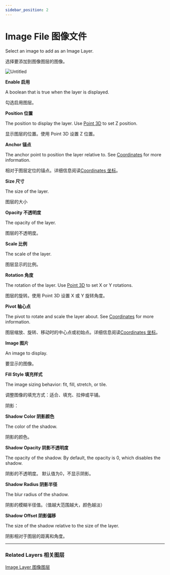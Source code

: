 ```yaml
---
sidebar_position: 2
---
```


# Image File 图像文件

Select an image to add as an Image Layer.

选择要添加到图像图层的图像。

![Untitled](https://s3.us-west-2.amazonaws.com/secure.notion-static.com/c188461f-2936-447d-82b9-fb3a1ff4d9e5/Untitled.png?X-Amz-Algorithm=AWS4-HMAC-SHA256&X-Amz-Content-Sha256=UNSIGNED-PAYLOAD&X-Amz-Credential=AKIAT73L2G45EIPT3X45%2F20220602%2Fus-west-2%2Fs3%2Faws4_request&X-Amz-Date=20220602T185233Z&X-Amz-Expires=86400&X-Amz-Signature=68a3a708baace050907f4a430c9eb2003ad5537574a64de5da34432508fd3013&X-Amz-SignedHeaders=host&response-content-disposition=filename%20%3D%22Untitled.png%22&x-id=GetObject)

**Enable 启用**

A boolean that is true when the layer is displayed.

勾选启用图层。

**Position 位置**

The position to display the layer. Use [Point 3D](https://www.notion.so/Point-3D-6d2c3b3df3f74659ae0d647876ce3aa9) to set Z position.

显示图层的位置。使用 Point 3D 设置 Z 位置。

**Anchor 锚点**

The anchor point to position the layer relative to. See [Coordinates](https://www.notion.so/Coordinates-bd835085db7c48e49e00a66e5e44caf2) for more information.

相对于图层定位的锚点。详细信息阅读[Coordinates 坐标](https://www.notion.so/Coordinates-bd835085db7c48e49e00a66e5e44caf2)。

**Size 尺寸**

The size of the layer.

图层的大小

**Opacity 不透明度**

The opacity of the layer.

图层的不透明度。

**Scale 比例**

The scale of the layer.

图层显示的比例。

**Rotation 角度**

The rotation of the layer. Use [Point 3D](https://www.notion.so/Point-3D-6d2c3b3df3f74659ae0d647876ce3aa9) to set X or Y rotations.

图层的旋转。使用 Point 3D 设置 X 或 Y 旋转角度。

**Pivot 轴心点**

The pivot to rotate and scale the layer about. See [Coordinates](https://www.notion.so/Coordinates-bd835085db7c48e49e00a66e5e44caf2) for more information.

图层缩放、旋转、移动时的中心点或初始点。详细信息阅读[Coordinates 坐标](https://www.notion.so/Coordinates-bd835085db7c48e49e00a66e5e44caf2)。

**Image 图片**

An image to display.

要显示的图像。

**Fill Style 填充样式**

The image sizing behavior: fit, fill, stretch, or tile.

调整图像的填充方式：适合、填充、拉伸或平铺。

阴影：

**Shadow Color 阴影颜色**

The color of the shadow.

阴影的颜色。

**Shadow Opacity 阴影不透明度**

The opacity of the shadow. By default, the opacity is 0, which disables the shadow.

阴影的不透明度。 默认值为0，不显示阴影。

**Shadow Radius 阴影半径**

The blur radius of the shadow.

阴影的模糊半径值。（值越大范围越大，颜色越淡）

**Shadow Offset 阴影偏移**

The size of the shadow relative to the size of the layer.

阴影相对于图层的距离和角度。

------

### Related Layers 相关图层

[Image Layer 图像图层](https://www.notion.so/Image-Layer-d7f13553f3764219a1004bfb8e77150f)
